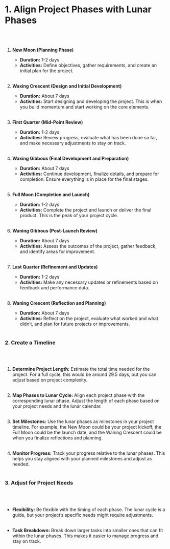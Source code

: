 # 1. **Align Project Phases with Lunar Phases**
<br><br>

1. **New Moon (Planning Phase)**
   - **Duration:** 1-2 days
   - **Activities:** Define objectives, gather requirements, and create an initial plan for the project.
<br><br>

2. **Waxing Crescent (Design and Initial Development)**
   - **Duration:** About 7 days
   - **Activities:** Start designing and developing the project. This is when you build momentum and start working on the core elements.
<br><br>

3. **First Quarter (Mid-Point Review)**
   - **Duration:** 1-2 days
   - **Activities:** Review progress, evaluate what has been done so far, and make necessary adjustments to stay on track.
<br><br>

4. **Waxing Gibbous (Final Development and Preparation)**
   - **Duration:** About 7 days
   - **Activities:** Continue development, finalize details, and prepare for completion. Ensure everything is in place for the final stages.
<br><br>

5. **Full Moon (Completion and Launch)**
   - **Duration:** 1-2 days
   - **Activities:** Complete the project and launch or deliver the final product. This is the peak of your project cycle.
<br><br>

6. **Waning Gibbous (Post-Launch Review)**
   - **Duration:** About 7 days
   - **Activities:** Assess the outcomes of the project, gather feedback, and identify areas for improvement.
<br><br>

7. **Last Quarter (Refinement and Updates)**
   - **Duration:** 1-2 days
   - **Activities:** Make any necessary updates or refinements based on feedback and performance data.
<br><br>

8. **Waning Crescent (Reflection and Planning)**
   - **Duration:** About 7 days
   - **Activities:** Reflect on the project, evaluate what worked and what didn’t, and plan for future projects or improvements.
<br><br>

### 2. **Create a Timeline**
<br><br>

1. **Determine Project Length:** Estimate the total time needed for the project. For a full cycle, this would be around 29.5 days, but you can adjust based on project complexity.
<br><br>

2. **Map Phases to Lunar Cycle:** Align each project phase with the corresponding lunar phase. Adjust the length of each phase based on your project needs and the lunar calendar.
<br><br>

3. **Set Milestones:** Use the lunar phases as milestones in your project timeline. For example, the New Moon could be your project kickoff, the Full Moon could be the launch date, and the Waning Crescent could be when you finalize reflections and planning.
<br><br>

4. **Monitor Progress:** Track your progress relative to the lunar phases. This helps you stay aligned with your planned milestones and adjust as needed.
<br><br>

### 3. **Adjust for Project Needs**
<br><br>

- **Flexibility:** Be flexible with the timing of each phase. The lunar cycle is a guide, but your project’s specific needs might require adjustments.
<br><br>

- **Task Breakdown:** Break down larger tasks into smaller ones that can fit within the lunar phases. This makes it easier to manage progress and stay on track.